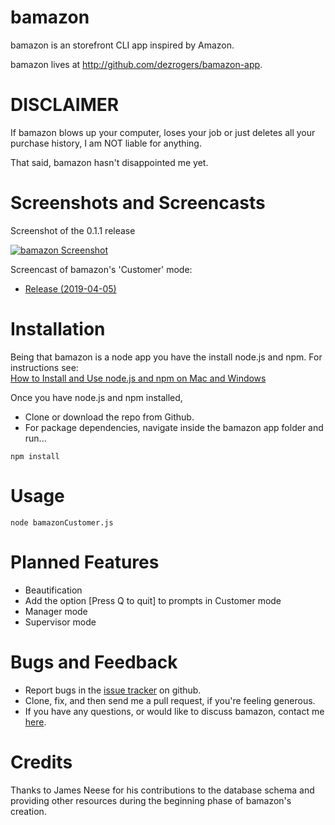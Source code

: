 # bamazon
bamazon is an storefront CLI app inspired by Amazon.

bamazon lives at <http://github.com/dezrogers/bamazon-app>.

# DISCLAIMER
If bamazon blows up your computer, loses your job or just deletes all your purchase history, I am NOT liable for anything.

That said, bamazon hasn't disappointed me yet.

# Screenshots and Screencasts
Screenshot of the 0.1.1 release  

[![bamazon Screenshot](https://i.gyazo.com/cc897f1d47f0f63d682ea8da2f57adb9.png)](https://gyazo.com/cc897f1d47f0f63d682ea8da2f57adb9)

Screencast of bamazon's 'Customer' mode:  
* [Release (2019-04-05)](https://drive.google.com/file/d/1aooTCGbsGDN2hem4IcKyRL0sVU2YdqBn/view)

# Installation
Being that bamazon is a node app you have the install node.js and npm. For instructions see:  
[How to Install and Use node.js and npm on Mac and Windows](https://www.taniarascia.com/how-to-install-and-use-node-js-and-npm-mac-and-windows/)

Once you have node.js and npm installed, 
- Clone or download the repo from Github.
- For package dependencies, navigate inside the bamazon app folder and run...

```
npm install
```

# Usage
```
node bamazonCustomer.js
```

# Planned Features
* Beautification
* Add the option [Press Q to quit] to prompts in Customer mode
* Manager mode
* Supervisor mode

# Bugs and Feedback
* Report bugs in the [issue tracker](https://github.com/dezrogers/bamazon-app/issues) on github.
* Clone, fix, and then send me a pull request, if you're feeling generous.
* If you have any questions, or would like to discuss bamazon, contact me [here](https://dezrogers.github.io/Portfolio/contact.html).

# Credits
Thanks to James Neese for his contributions to the database schema and providing other resources during the beginning phase of bamazon's creation.